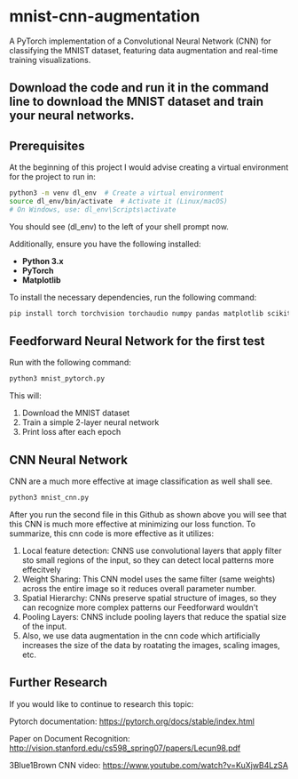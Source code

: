 # mnist-cnn-augmentation
A PyTorch implementation of a Convolutional Neural Network (CNN) for classifying the MNIST dataset, featuring data augmentation and real-time training visualizations.

Download the code and run it in the command line to download the MNIST dataset and train your neural networks. 
---

## **Prerequisites**

At the beginning of this project I would advise creating a virtual environment for the project to run in: 

```bash
python3 -m venv dl_env  # Create a virtual environment
source dl_env/bin/activate  # Activate it (Linux/macOS)
# On Windows, use: dl_env\Scripts\activate
```
You should see (dl_env) to the left of your shell prompt now. 

Additionally, ensure you have the following installed:

- **Python 3.x**
- **PyTorch**
- **Matplotlib**

To install the necessary dependencies, run the following command:

```bash
pip install torch torchvision torchaudio numpy pandas matplotlib scikit-learn

```

## **Feedforward Neural Network for the first test**

Run with the following command:

```bash
python3 mnist_pytorch.py
```

This will: 
1) Download the MNIST dataset
2) Train a simple 2-layer neural network
3) Print loss after each epoch


## **CNN Neural Network**

CNN are a much more effective at image classification as well shall see.

```bash
python3 mnist_cnn.py
```

After you run the second file in this Github as shown above you will see that this CNN is much more effective at minimizing our loss function. 
To summarize, this cnn code is more effective as it utilizes:
1) Local feature detection: CNNS use convolutional layers that apply filter sto small regions of the input, so they can detect local patterns more effecitvely
2) Weight Sharing: This CNN model uses the same filter (same weights) across the entire image so it reduces overall parameter number.
3) Spatial Hierarchy: CNNs preserve spatial structure of images, so they can recognize more complex patterns our Feedforward wouldn't
4) Pooling Layers: CNNS include pooling layers that reduce the spatial size of the input.
5) Also, we use data augmentation in the cnn code which artificially increases the size of the data by roatating the images, scaling images, etc. 


## **Further Research** 

If you would like to continue to research this topic:

Pytorch documentation: https://pytorch.org/docs/stable/index.html

Paper on Document Recognition: http://vision.stanford.edu/cs598_spring07/papers/Lecun98.pdf

3Blue1Brown CNN video: https://www.youtube.com/watch?v=KuXjwB4LzSA


